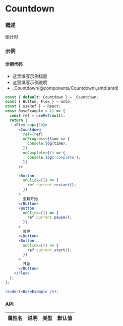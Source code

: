 
# Countdown


### 概述

倒计时


### 示例

#### 示例代码

- 这里填写示例标题
- 这里填写示例说明
- _Countdown(@components/Countdown),antd(antd)

```jsx
const { default: Countdown } = _Countdown;
const { Button, Flex } = antd;
const { useRef } = React;
const BaseExample = () => {
  const ref = useRef(null);
  return (
    <Flex gap={10}>
      <Countdown
        ref={ref}
        onProgress={time => {
          console.log(time);
        }}
        onComplete={() => {
          console.log('complete');
        }}
      />

      <Button
        onClick={() => {
          ref.current.restart();
        }}
      >
        重新开始
      </Button>
      <Button
        onClick={() => {
          ref.current.pause();
        }}
      >
        暂停
      </Button>
      <Button
        onClick={() => {
          ref.current.start();
        }}
      >
        开始
      </Button>
    </Flex>
  );
};

render(<BaseExample />);

```


### API

|属性名|说明|类型|默认值|
|  ---  | ---  | --- | --- |

